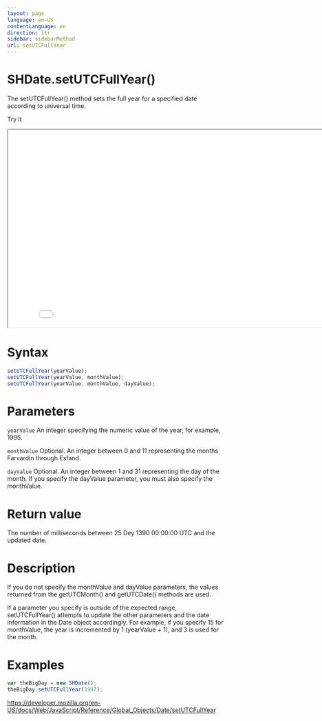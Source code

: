 ```yaml
---
layout: page
language: en-US
contentLanguage: en
direction: ltr
sidebar: sidebarMethod
url: setUTCFullYear
---
```


# SHDate.setUTCFullYear()

The setUTCFullYear() method sets the full year for a specified date according to universal time.

Try it

<iframe style="width: 830px; height: 460px;" src="/SHDateTime-js/examples/live.html?function=setUTCFullYear" title="MDN Web Docs Interactive Example" loading="lazy"></iframe>
<br/>

# Syntax

```js
setUTCFullYear(yearValue);
setUTCFullYear(yearValue, monthValue);
setUTCFullYear(yearValue, monthValue, dayValue);
```

# Parameters

<code>yearValue</code>
An integer specifying the numeric value of the year, for example, 1995.

<code>monthValue</code>
Optional. An integer between 0 and 11 representing the months Farvardin through Esfand.

<code>dayValue</code>
Optional. An integer between 1 and 31 representing the day of the month. If you specify the dayValue parameter, you must also specify the monthValue.

# Return value

The number of milliseconds between 25 Dey 1390 00:00:00 UTC and the updated date.

# Description

If you do not specify the monthValue and dayValue parameters, the values returned from the getUTCMonth() and getUTCDate() methods are used.

If a parameter you specify is outside of the expected range, setUTCFullYear() attempts to update the other parameters and the date information in the Date object accordingly. For example, if you specify 15 for monthValue, the year is incremented by 1 (yearValue + 1), and 3 is used for the month.

# Examples

```js
var theBigDay = new SHDate();
theBigDay.setUTCFullYear(1997);
```

https://developer.mozilla.org/en-US/docs/Web/JavaScript/Reference/Global_Objects/Date/setUTCFullYear
